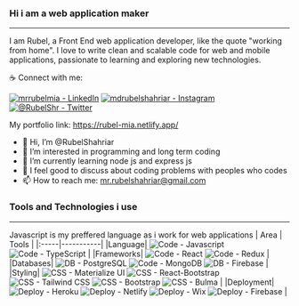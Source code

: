 ### Hi i am a web application maker
***
I am Rubel, a Front End web application developer, like the quote "working from home". I love to write clean and scalable code for web and mobile applications, passionate to learning and exploring new technologies.

☕ Connect with me: 

[![mrrubelmia - LinkedIn](https://img.shields.io/badge/mrrubelmia-LinkedIn-2ea44f?logo=linkedin&logoColor=white)](https://www.linkedin.com/in/mrrubelmia/)
[![mdrubelshahriar - Instagram](https://img.shields.io/badge/mdrubelshahriar-Instagram-2ea44f?logo=instagram&logoColor=white)](https://www.instagram.com/mdrubelshahriar/)
[![@RubelShr - Twitter](https://img.shields.io/badge/%40RubelShr-Twitter-2ea44f?logo=twitter&logoColor=white)](https://twitter.com/RubelShr)

My portfolio link: https://rubel-mia.netlify.app/

- 👋 Hi, I’m @RubelShahriar
- 👀 I’m interested in programming and long term coding
- 🌱 I’m currently learning node js and express js
- 💞️ I feel good to discuss about coding problems with peoples who codes
- 📫 How to reach me: mr.rubelshahriar@gmail.com

### Tools and Technologies i use
***
Javascript is my preffered language as i work for web applications
| Area | Tools |
|:-----|-----------|
|Language| ![Code - Javascript](https://img.shields.io/badge/Code-Javascript-2ea44f?logo=javascript&logoColor=white) ![Code - TypeScript](https://img.shields.io/badge/Code-TypeScript-2ea44f?logo=typescript&logoColor=white) |
|Frameworks| ![Code - React](https://img.shields.io/badge/Code-React-2ea44f?logo=react&logoColor=white) ![Code - Redux](https://img.shields.io/badge/Code-Redux-2ea44f?logo=redux&logoColor=white) |
|Databases| ![DB - PostgreSQL](https://img.shields.io/badge/DB-PostgreSQL-2ea44f?logo=postgresql&logoColor=white) ![Code - MongoDB](https://img.shields.io/badge/Code-MongoDB-2ea44f?logo=mongodb&logoColor=white) ![DB - Firebase](https://img.shields.io/badge/DB-Firebase-2ea44f?logo=firebase&logoColor=white) |
|Styling| ![CSS - Materialize UI](https://img.shields.io/badge/CSS-Materialize_UI-2ea44f?logo=mui&logoColor=white) ![CSS - React-Bootstrap](https://img.shields.io/badge/CSS-React--Bootstrap-2ea44f?logo=bootstrap&logoColor=white) ![CSS - Tailwind CSS](https://img.shields.io/badge/CSS-Tailwind_CSS-2ea44f?logo=tailwindcss&logoColor=white) ![CSS - Bootstrap](https://img.shields.io/badge/CSS-Bootstrap-2ea44f?logo=bootstrap&logoColor=white) ![CSS - Bulma](https://img.shields.io/badge/CSS-Bulma-2ea44f?logo=bulma&logoColor=white) |
|Deployment| ![Deploy - Heroku](https://img.shields.io/badge/Deploy-Heroku-2ea44f?logo=heroku&logoColor=white) ![Deploy - Netlify](https://img.shields.io/badge/Deploy-Netlify-2ea44f?logo=netlify&logoColor=white) ![Deploy - Wix](https://img.shields.io/badge/Deploy-Wix-2ea44f?logo=wix&logoColor=white) ![Deploy - Firebase](https://img.shields.io/badge/Deploy-Firebase-2ea44f?logo=firebase&logoColor=white) |


<!---
RubelShahriar/RubelShahriar is a ✨ special ✨ repository because its `README.md` (this file) appears on your GitHub profile.
You can click the Preview link to take a look at your changes.
--->

